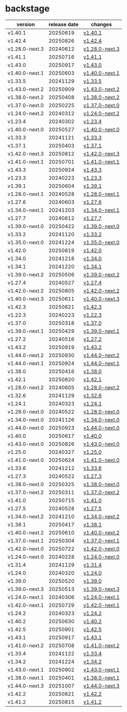# backstage	


|version|release date|changes|
|---|---|---|
|v1.40.1|20250619|[v1.40.1](./v1.40.1-20250619.md)|
|v1.42.4|20250826|[v1.42.4](./v1.42.4-20250826.md)|
|v1.28.0-next.3|20240612|[v1.28.0-next.3](./v1.28.0-next.3-20240612.md)|
|v1.41.1|20250716|[v1.41.1](./v1.41.1-20250716.md)|
|v1.43.0|20250917|[v1.43.0](./v1.43.0-20250917.md)|
|v1.40.0-next.1|20250603|[v1.40.0-next.1](./v1.40.0-next.1-20250603.md)|
|v1.33.5|20241129|[v1.33.5](./v1.33.5-20241129.md)|
|v1.43.0-next.2|20250909|[v1.43.0-next.2](./v1.43.0-next.2-20250909.md)|
|v1.38.0-next.2|20250408|[v1.38.0-next.2](./v1.38.0-next.2-20250408.md)|
|v1.37.0-next.0|20250225|[v1.37.0-next.0](./v1.37.0-next.0-20250225.md)|
|v1.24.0-next.2|20240312|[v1.24.0-next.2](./v1.24.0-next.2-20240312.md)|
|v1.23.4|20240302|[v1.23.4](./v1.23.4-20240302.md)|
|v1.40.0-next.0|20250527|[v1.40.0-next.0](./v1.40.0-next.0-20250527.md)|
|v1.33.3|20241121|[v1.33.3](./v1.33.3-20241121.md)|
|v1.37.1|20250403|[v1.37.1](./v1.37.1-20250403.md)|
|v1.42.0-next.3|20250812|[v1.42.0-next.3](./v1.42.0-next.3-20250812.md)|
|v1.41.0-next.1|20250701|[v1.41.0-next.1](./v1.41.0-next.1-20250701.md)|
|v1.43.3|20250924|[v1.43.3](./v1.43.3-20250924.md)|
|v1.23.3|20240223|[v1.23.3](./v1.23.3-20240223.md)|
|v1.39.1|20250604|[v1.39.1](./v1.39.1-20250604.md)|
|v1.28.0-next.1|20240528|[v1.28.0-next.1](./v1.28.0-next.1-20240528.md)|
|v1.27.6|20240603|[v1.27.6](./v1.27.6-20240603.md)|
|v1.34.0-next.1|20241203|[v1.34.0-next.1](./v1.34.0-next.1-20241203.md)|
|v1.27.7|20240612|[v1.27.7](./v1.27.7-20240612.md)|
|v1.39.0-next.0|20250422|[v1.39.0-next.0](./v1.39.0-next.0-20250422.md)|
|v1.33.2|20241120|[v1.33.2](./v1.33.2-20241120.md)|
|v1.35.0-next.0|20241224|[v1.35.0-next.0](./v1.35.0-next.0-20241224.md)|
|v1.42.0|20250819|[v1.42.0](./v1.42.0-20250819.md)|
|v1.34.0|20241218|[v1.34.0](./v1.34.0-20241218.md)|
|v1.34.1|20241220|[v1.34.1](./v1.34.1-20241220.md)|
|v1.39.0-next.2|20250506|[v1.39.0-next.2](./v1.39.0-next.2-20250506.md)|
|v1.27.4|20240527|[v1.27.4](./v1.27.4-20240527.md)|
|v1.42.0-next.2|20250805|[v1.42.0-next.2](./v1.42.0-next.2-20250805.md)|
|v1.40.0-next.3|20250611|[v1.40.0-next.3](./v1.40.0-next.3-20250611.md)|
|v1.42.3|20250821|[v1.42.3](./v1.42.3-20250821.md)|
|v1.22.3|20240223|[v1.22.3](./v1.22.3-20240223.md)|
|v1.37.0|20250318|[v1.37.0](./v1.37.0-20250318.md)|
|v1.39.0-next.1|20250429|[v1.39.0-next.1](./v1.39.0-next.1-20250429.md)|
|v1.27.2|20240516|[v1.27.2](./v1.27.2-20240516.md)|
|v1.43.2|20250919|[v1.43.2](./v1.43.2-20250919.md)|
|v1.44.0-next.2|20250930|[v1.44.0-next.2](./v1.44.0-next.2-20250930.md)|
|v1.44.0-next.1|20250924|[v1.44.0-next.1](./v1.44.0-next.1-20250924.md)|
|v1.38.0|20250416|[v1.38.0](./v1.38.0-20250416.md)|
|v1.42.1|20250820|[v1.42.1](./v1.42.1-20250820.md)|
|v1.28.0-next.2|20240605|[v1.28.0-next.2](./v1.28.0-next.2-20240605.md)|
|v1.32.6|20241129|[v1.32.6](./v1.32.6-20241129.md)|
|v1.24.1|20240323|[v1.24.1](./v1.24.1-20240323.md)|
|v1.28.0-next.0|20240522|[v1.28.0-next.0](./v1.28.0-next.0-20240522.md)|
|v1.34.0-next.0|20241126|[v1.34.0-next.0](./v1.34.0-next.0-20241126.md)|
|v1.44.0-next.0|20250923|[v1.44.0-next.0](./v1.44.0-next.0-20250923.md)|
|v1.40.0|20250617|[v1.40.0](./v1.40.0-20250617.md)|
|v1.43.0-next.0|20250826|[v1.43.0-next.0](./v1.43.0-next.0-20250826.md)|
|v1.25.0|20240327|[v1.25.0](./v1.25.0-20240327.md)|
|v1.41.0-next.0|20250624|[v1.41.0-next.0](./v1.41.0-next.0-20250624.md)|
|v1.33.6|20241212|[v1.33.6](./v1.33.6-20241212.md)|
|v1.27.3|20240522|[v1.27.3](./v1.27.3-20240522.md)|
|v1.38.0-next.0|20250325|[v1.38.0-next.0](./v1.38.0-next.0-20250325.md)|
|v1.37.0-next.2|20250311|[v1.37.0-next.2](./v1.37.0-next.2-20250311.md)|
|v1.41.0|20250715|[v1.41.0](./v1.41.0-20250715.md)|
|v1.27.5|20240528|[v1.27.5](./v1.27.5-20240528.md)|
|v1.34.0-next.2|20241210|[v1.34.0-next.2](./v1.34.0-next.2-20241210.md)|
|v1.38.1|20250417|[v1.38.1](./v1.38.1-20250417.md)|
|v1.40.0-next.2|20250610|[v1.40.0-next.2](./v1.40.0-next.2-20250610.md)|
|v1.37.0-next.1|20250304|[v1.37.0-next.1](./v1.37.0-next.1-20250304.md)|
|v1.42.0-next.0|20250722|[v1.42.0-next.0](./v1.42.0-next.0-20250722.md)|
|v1.24.0-next.0|20240228|[v1.24.0-next.0](./v1.24.0-next.0-20240228.md)|
|v1.31.4|20241129|[v1.31.4](./v1.31.4-20241129.md)|
|v1.24.0|20240320|[v1.24.0](./v1.24.0-20240320.md)|
|v1.39.0|20250520|[v1.39.0](./v1.39.0-20250520.md)|
|v1.39.0-next.3|20250513|[v1.39.0-next.3](./v1.39.0-next.3-20250513.md)|
|v1.24.0-next.1|20240306|[v1.24.0-next.1](./v1.24.0-next.1-20240306.md)|
|v1.42.0-next.1|20250729|[v1.42.0-next.1](./v1.42.0-next.1-20250729.md)|
|v1.24.2|20240323|[v1.24.2](./v1.24.2-20240323.md)|
|v1.40.2|20250630|[v1.40.2](./v1.40.2-20250630.md)|
|v1.42.5|20250901|[v1.42.5](./v1.42.5-20250901.md)|
|v1.43.1|20250917|[v1.43.1](./v1.43.1-20250917.md)|
|v1.41.0-next.2|20250708|[v1.41.0-next.2](./v1.41.0-next.2-20250708.md)|
|v1.33.4|20241122|[v1.33.4](./v1.33.4-20241122.md)|
|v1.34.2|20241224|[v1.34.2](./v1.34.2-20241224.md)|
|v1.43.0-next.1|20250902|[v1.43.0-next.1](./v1.43.0-next.1-20250902.md)|
|v1.38.0-next.1|20250401|[v1.38.0-next.1](./v1.38.0-next.1-20250401.md)|
|v1.44.0-next.3|20251007|[v1.44.0-next.3](./v1.44.0-next.3-20251007.md)|
|v1.42.2|20250821|[v1.42.2](./v1.42.2-20250821.md)|
|v1.41.2|20250815|[v1.41.2](./v1.41.2-20250815.md)|
